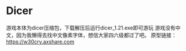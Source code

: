 # Dicer

游戏本体为dicer压缩包，下载解压后运行dicer_1.21.exe即可游玩
游戏没有中文，因为我懒得去找中文像素字体，想信大家四六级都过了吧。
原型链接：https://w30cry.axshare.com
